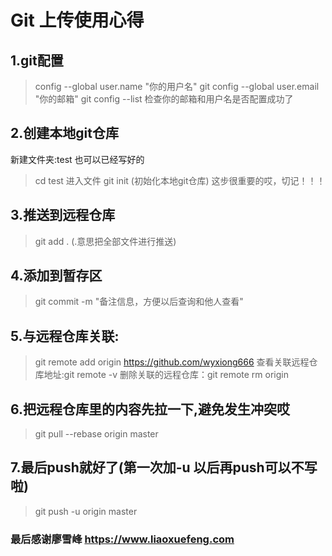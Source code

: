 # Git 上传使用心得
## 1.git配置
   >config --global user.name "你的用户名"
   >git config --global user.email "你的邮箱"
    git config --list 检查你的邮箱和用户名是否配置成功了

## 2.创建本地git仓库
   新建文件夹:test 也可以已经写好的
   >cd test 进入文件
   git init (初始化本地git仓库) 这步很重要的哎，切记！！！

## 3.推送到远程仓库
   >git add .  (.意思把全部文件进行推送)

## 4.添加到暂存区
   >git commit -m "备注信息，方便以后查询和他人查看"

## 5.与远程仓库关联:
   >git remote add origin https://github.com/wyxiong666
    查看关联远程仓库地址:git remote -v
   删除关联的远程仓库：git remote rm origin

## 6.把远程仓库里的内容先拉一下,避免发生冲突哎
   >git pull --rebase origin master

## 7.最后push就好了(第一次加-u 以后再push可以不写啦)
   >git push -u origin master

### 最后感谢廖雪峰 https://www.liaoxuefeng.com
